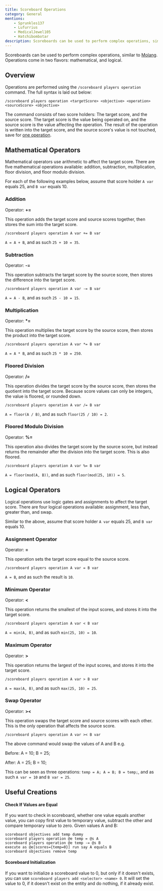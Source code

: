 ```yaml
---
title: Scoreboard Operations
category: General
mentions:
    - Sprunkles137
    - Lufurrius
    - MedicalJewel105
    - Hatchibombotar
description: Scoreboards can be used to perform complex operations, similar to MoLang. Operations come in two flavors - mathematical, and logical.
---
```


Scoreboards can be used to perform complex operations, similar to [Molang](/concepts/molang). Operations come in two flavors: mathematical, and logical.

## Overview

Operations are performed using the `/scoreboard players operation` command. The full syntax is laid out below:

```
/scoreboard players operation <targetScore> <objective> <operation> <sourceScore> <objective>
```

The command consists of two score holders: The target score, and the source score. The target score is the value being operated on, and the source score is the value affecting the operation. The result of the operation is written into the target score, and the source score's value is not touched, save for [one operation](/commands/scoreboard-operations#swap-operator).

## Mathematical Operators

Mathematical operators use arithmetic to affect the target score. There are five mathematical operations available: addition, subtraction, multiplication, floor division, and floor modulo division.

For each of the following examples below, assume that score holder `A var` equals 25, and `B var` equals 10.

### Addition

Operator: **+=**

This operation adds the target score and source scores together, then stores the sum into the target score.

```
/scoreboard players operation A var += B var
```

`A = A + B`, and as such `25 + 10 = 35`.

### Subtraction

Operator: **-=**

This operation subtracts the target score by the source score, then stores the difference into the target score.

```
/scoreboard players operation A var -= B var
```

`A = A - B`, and as such `25 - 10 = 15`.

### Multiplication

Operator: **\*=**

This operation multiplies the target score by the source score, then stores the product into the target score.

```
/scoreboard players operation A var *= B var
```

`A = A * B`, and as such `25 * 10 = 250`.

### Floored Division

Operator: **/=**

This operation divides the target score by the source score, then stores the quotient into the target score. Because score values can only be integers, the value is floored, or rounded down.

```
/scoreboard players operation A var /= B var
```

`A = floor(A / B)`, and as such `floor(25 / 10) = 2`.

### Floored Modulo Division

Operator: **%=**

This operation also divides the target score by the source score, but instead returns the remainder after the division into the target score. This is also floored.

```
/scoreboard players operation A var %= B var
```

`A = floor(mod(A, B))`, and as such `floor(mod(25, 10)) = 5`.

## Logical Operators

Logical operations use logic gates and assignments to affect the target score. There are four logical operations available: assignment, less than, greater than, and swap.

Similar to the above, assume that score holder `A var` equals 25, and `B var` equals 10.

### Assignment Operator

Operator: **=**

This operation sets the target score equal to the source score.

```
/scoreboard players operation A var = B var
```

`A = B`, and as such the result is `10`.

### Minimum Operator

Operator: **<**

This operation returns the smallest of the input scores, and stores it into the target score.

```
/scoreboard players operation A var < B var
```

`A = min(A, B)`, and as such `min(25, 10) = 10`.

### Maximum Operator

Operator: **>**

This operation returns the largest of the input scores, and stores it into the target score.

```
/scoreboard players operation A var > B var
```

`A = max(A, B)`, and as such `max(25, 10) = 25`.

### Swap Operator

Operator: **><**

This operation swaps the target score and source scores with each other. This is the only operation that affects the source score.

```
/scoreboard players operation A var >< B var
```

The above command would swap the values of A and B e.g.

Before: A = 10; B = 25;

After: A = 25; B = 10;

This can be seen as three operations: `temp = A; A = B; B = temp;`, and as such `A var = 10` and `B var = 25`.

## Useful Creations

#### Check If Values are Equal

If you want to check in scoreboard, whether one value equals another value, you can copy first value to temporary value, subtract the other and compare temporary value to zero. Given values A and B:

<CodeHeader></CodeHeader>

```
scoreboard objectives add temp dummy
scoreboard players operation @e temp = @s A
scoreboard players operation @e temp -= @s B
execute as @e[scores={temp=0}] run say A equals B
scoreboard objectives remove temp
```

#### Scoreboard Initialization

If you want to initialize a scoreboard value to 0, but only if it doesn't exists, you can use `scoreboard players add <selector> <name> 0`. It will set the value to 0, if it doesn't exist on the entity and do nothing, if it already exist.
